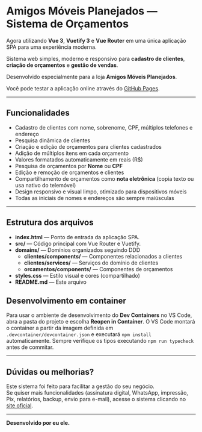 # Amigos Móveis Planejados — Sistema de Orçamentos

Agora utilizando **Vue 3**, **Vuetify 3** e **Vue Router** em uma única aplicação SPA para uma experiência moderna.

Sistema web simples, moderno e responsivo para **cadastro de clientes**, **criação de orçamentos** e **gestão de vendas**.

Desenvolvido especialmente para a loja **Amigos Móveis Planejados**.

Você pode testar a aplicação online através do [GitHub Pages](https://brunocroft86.github.io/SistemaDeOrcamento/).

---

## Funcionalidades

- Cadastro de clientes com nome, sobrenome, CPF, múltiplos telefones e endereço
- Pesquisa dinâmica de clientes
- Criação e edição de orçamentos para clientes cadastrados
- Adição de múltiplos itens em cada orçamento
- Valores formatados automaticamente em reais (R$)
- Pesquisa de orçamentos por **Nome** ou **CPF**
- Edição e remoção de orçamentos e clientes
- Compartilhamento de orçamentos como **nota eletrônica** (copia texto ou usa nativo do telemóvel)
- Design responsivo e visual limpo, otimizado para dispositivos móveis
- Todas as iniciais de nomes e endereços são sempre maiúsculas

---

## Estrutura dos arquivos

- **index.html** — Ponto de entrada da aplicação SPA.
- **src/** — Código principal com Vue Router e Vuetify.
- **domains/** — Domínios organizados seguindo DDD
  - **clientes/components/** — Componentes relacionados a clientes
  - **clientes/services/** — Serviços do domínio de clientes
  - **orcamentos/components/** — Componentes de orçamentos
- **styles.css** — Estilo visual e cores (compartilhado)
- **README.md** — Este arquivo

## Desenvolvimento em container

Para usar o ambiente de desenvolvimento do **Dev Containers** no VS Code, abra a pasta do projeto e escolha **Reopen in Container**. O VS Code montará o container a partir da imagem definida em `.devcontainer/devcontainer.json` e executará `npm install` automaticamente. Sempre verifique os tipos executando `npm run typecheck` antes de commitar.

---

## Dúvidas ou melhorias?

Este sistema foi feito para facilitar a gestão do seu negócio.  
Se quiser mais funcionalidades (assinatura digital, WhatsApp, impressão, Pix, relatórios, backup, envio para e-mail), acesse o sistema clicando no [site oficial](https://exemplo.com).

---

**Desenvolvido por eu ele.**  
